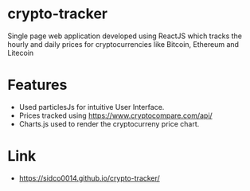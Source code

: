 # crypto-tracker
Single page web application developed using ReactJS which tracks the hourly and daily prices for cryptocurrencies like Bitcoin, Ethereum and Litecoin

# Features
 - Used particlesJs for intuitive User Interface.
 - Prices tracked using https://www.cryptocompare.com/api/
 - Charts.js used to render the cryptocurreny price chart.

# Link
 - https://sidco0014.github.io/crypto-tracker/
